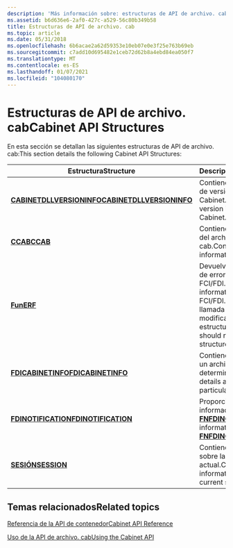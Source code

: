 ```yaml
---
description: 'Más información sobre: estructuras de API de archivo. cab'
ms.assetid: b6d636e6-2af0-427c-a529-56c80b349b58
title: Estructuras de API de archivo. cab
ms.topic: article
ms.date: 05/31/2018
ms.openlocfilehash: 6b6acae2a62d59353e10eb07e0e3f25e763b69eb
ms.sourcegitcommit: c7add10d695482e1ceb72d62b8a4ebd84ea050f7
ms.translationtype: MT
ms.contentlocale: es-ES
ms.lasthandoff: 01/07/2021
ms.locfileid: "104080170"
---
```

# <a name="cabinet-api-structures"></a><span data-ttu-id="3982a-103">Estructuras de API de archivo. cab</span><span class="sxs-lookup"><span data-stu-id="3982a-103">Cabinet API Structures</span></span>

<span data-ttu-id="3982a-104">En esta sección se detallan las siguientes estructuras de API de archivo. cab:</span><span class="sxs-lookup"><span data-stu-id="3982a-104">This section details the following Cabinet API Structures:</span></span>



| <span data-ttu-id="3982a-105">Estructura</span><span class="sxs-lookup"><span data-stu-id="3982a-105">Structure</span></span>                                              | <span data-ttu-id="3982a-106">Descripción</span><span class="sxs-lookup"><span data-stu-id="3982a-106">Description</span></span>                                                                                     |
|--------------------------------------------------------|-------------------------------------------------------------------------------------------------|
| [<span data-ttu-id="3982a-107">**CABINETDLLVERSIONINFO**</span><span class="sxs-lookup"><span data-stu-id="3982a-107">**CABINETDLLVERSIONINFO**</span></span>](cabinetdllversioninfo.md) | <span data-ttu-id="3982a-108">Contiene la información de versión de Cabinet.dll.</span><span class="sxs-lookup"><span data-stu-id="3982a-108">Contains the version information for Cabinet.dll.</span></span><br/>                                    |
| [<span data-ttu-id="3982a-109">**CCAB**</span><span class="sxs-lookup"><span data-stu-id="3982a-109">**CCAB**</span></span>](/windows/desktop/api/Fci/ns-fci-ccab)                                   | <span data-ttu-id="3982a-110">Contiene información del archivo. cab.</span><span class="sxs-lookup"><span data-stu-id="3982a-110">Contains cabinet information.</span></span><br/>                                                        |
| [<span data-ttu-id="3982a-111">**Fun**</span><span class="sxs-lookup"><span data-stu-id="3982a-111">**ERF**</span></span>](/windows/win32/api/fdi_fci_types/ns-fdi_fci_types-erf)                                     | <span data-ttu-id="3982a-112">Devuelve información de error de FCI/FDI.</span><span class="sxs-lookup"><span data-stu-id="3982a-112">Returns error information from FCI/FDI.</span></span> <span data-ttu-id="3982a-113">El autor de la llamada no debe modificar esta estructura.</span><span class="sxs-lookup"><span data-stu-id="3982a-113">The caller should not modify this structure.</span></span><br/> |
| [<span data-ttu-id="3982a-114">**FDICABINETINFO**</span><span class="sxs-lookup"><span data-stu-id="3982a-114">**FDICABINETINFO**</span></span>](/windows/desktop/api/Fdi/ns-fdi-fdicabinetinfo)               | <span data-ttu-id="3982a-115">Contiene detalles sobre un archivo. cab determinado.</span><span class="sxs-lookup"><span data-stu-id="3982a-115">Contains details about a particular cabinet file.</span></span><br/>                                    |
| [<span data-ttu-id="3982a-116">**FDINOTIFICATION**</span><span class="sxs-lookup"><span data-stu-id="3982a-116">**FDINOTIFICATION**</span></span>](/windows/desktop/api/Fdi/ns-fdi-fdinotification)             | <span data-ttu-id="3982a-117">Proporcione información a [**FNFDINOTIFY**](/windows/desktop/api/fdi/nf-fdi-fnfdinotify).</span><span class="sxs-lookup"><span data-stu-id="3982a-117">Provide information to [**FNFDINOTIFY**](/windows/desktop/api/fdi/nf-fdi-fnfdinotify).</span></span><br/>                           |
| [<span data-ttu-id="3982a-118">**SESIÓN**</span><span class="sxs-lookup"><span data-stu-id="3982a-118">**SESSION**</span></span>](session.md)                             | <span data-ttu-id="3982a-119">Contiene información sobre la sesión actual.</span><span class="sxs-lookup"><span data-stu-id="3982a-119">Contains information about the current session.</span></span><br/>                                      |



 

## <a name="related-topics"></a><span data-ttu-id="3982a-120">Temas relacionados</span><span class="sxs-lookup"><span data-stu-id="3982a-120">Related topics</span></span>

<dl> <dt>

[<span data-ttu-id="3982a-121">Referencia de la API de contenedor</span><span class="sxs-lookup"><span data-stu-id="3982a-121">Cabinet API Reference</span></span>](cabinet-api-reference.md)
</dt> <dt>

[<span data-ttu-id="3982a-122">Uso de la API de archivo. cab</span><span class="sxs-lookup"><span data-stu-id="3982a-122">Using the Cabinet API</span></span>](using-the-cabinet-api.md)
</dt> </dl>

 

 
